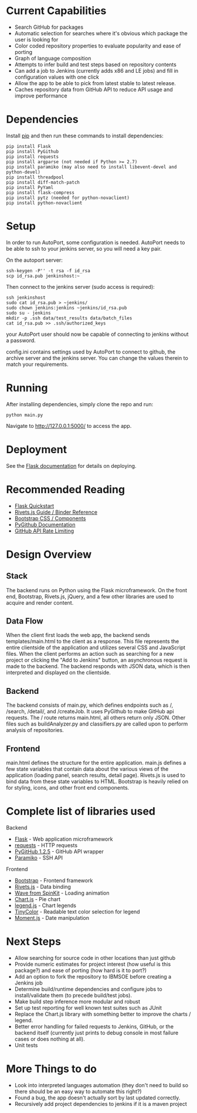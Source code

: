 Current Capabilities
========
 - Search GitHub for packages
 - Automatic selection for searches where it's obvious which package the user is looking for
 - Color coded repository properties to evaluate popularity and ease of porting
 - Graph of language composition
 - Attempts to infer build and test steps based on repository contents
 - Can add a job to Jenkins (currently adds x86 and LE jobs) and fill in configuration values with one click
 - Allow the app to be able to pick from latest stable to latest release.
 - Caches repository data from GitHub API to reduce API usage and improve performance


Dependencies
========
Install [pip](https://pip.pypa.io/en/latest/installing.html) and then run these commands to install dependencies:

    pip install Flask
    pip install PyGithub
    pip install requests
    pip install argparse (not needed if Python >= 2.7)
    pip install paramiko (may also need to install libevent-devel and python-devel)
    pip install threadpool
    pip install diff-match-patch
    pip install PyYaml
    pip install flask-compress
    pip install pytz (needed for python-novaclient)
    pip install python-novaclient

Setup
========
In order to run AutoPort, some configuration is needed. AutoPort needs to be able to ssh to your jenkins server, so you will need a key pair.

On the autoport server:

    ssh-keygen -P'' -t rsa -f id_rsa
    scp id_rsa.pub jenkinshost:~

Then connect to the jenkins server (sudo access is required):

    ssh jenkinshost
    sudo cat id_rsa.pub > ~jenkins/
    sudo chown jenkins:jenkins ~jenkins/id_rsa.pub
    sudo su - jenkins
    mkdir -p .ssh data/test_results data/batch_files
    cat id_rsa.pub >> .ssh/authorized_keys

your AutoPort user should now be capable of connecting to jenkins without a password.

config.ini contains settings used by AutoPort to connect to github, the archive server and the jenkins server. You can change the values therein to match your requirements.

Running
========
After installing dependencies, simply clone the repo and run:

    python main.py

Navigate to http://127.0.0.1:5000/ to access the app.

Deployment
========
See the [Flask documentation](http://flask.pocoo.org/docs/0.10/deploying/#deployment) for details on deploying.

Recommended Reading
========
 - [Flask Quickstart](http://flask.pocoo.org/docs/0.10/quickstart/)
 - [Rivets.js Guide / Binder Reference](http://rivetsjs.com/)
 - [Bootstrap CSS / Components](http://getbootstrap.com/)
 - [PyGithub Documentation](http://jacquev6.github.io/PyGithub/v1/)
 - [GitHub API Rate Limiting](https://developer.github.com/v3/#rate-limiting)

Design Overview
========
Stack
------
The backend runs on Python using the Flask microframework. On the front end, Bootstrap, Rivets.js, jQuery, and a few other libraries are used to acquire and render content.

Data Flow
------
When the client first loads the web app, the backend sends templates/main.html to the client as a response. This file represents the entire clientside of the application and utilizes several CSS and JavaScript files. When the client performs an action such as searching for a new project or clicking the "Add to Jenkins" button, an asynchronous request is made to the backend. The backend responds with JSON data, which is then interpreted and displayed on the clientside.

Backend
------
The backend consists of main.py, which defines endpoints such as /, /search, /detail/<id>, and /createJob. It uses PyGithub to make GitHub api requests. The / route returns main.html, all others return only JSON. Other files such as buildAnalyzer.py and classifiers.py are called upon to perform analysis of repositories.

Frontend
------
main.html defines the structure for the entire application. main.js defines a few state variables that contain data about the various views of the application (loading panel, search results, detail page). Rivets.js is used to bind data from these state variables to HTML. Bootstrap is heavily relied on for styling, icons, and other front end components.

Complete list of libraries used
==========
Backend
- [Flask](http://flask.pocoo.org/) - Web application microframework
- [requests](http://docs.python-requests.org/en/latest/) - HTTP requests
- [PyGitHub 1.2.5](https://github.com/jacquev6/PyGithub) - GitHub API wrapper
- [Paramiko](http://www.lag.net/paramiko/) - SSH API

Frontend
- [Bootstrap](http://getbootstrap.com/) - Frontend framework
- [Rivets.js](http://rivetsjs.com/) - Data binding
- [Wave from SpinKit](https://github.com/tobiasahlin/SpinKit/blob/master/3-wave.html) - Loading animation
- [Chart.js](http://www.chartjs.org/) - Pie chart
- [legend.js](https://github.com/bebraw/Chart.js.legend/blob/master/src/legend.js) - Chart legends
- [TinyColor](https://github.com/bgrins/TinyColor) - Readable text color selection for legend
- [Moment.js](http://momentjs.com/) - Date manipulation

Next Steps
=========
- Allow searching for source code in other locations than just github
- Provide numeric estimates for project interest (how useful is this package?) and ease of porting (how hard is it to port?)
- Add an option to fork the repository to IBMSOE before creating a Jenkins job
- Determine build/runtime dependencies and configure jobs to install/validate them (to precede build/test jobs).
- Make build step inference more modular and robust
- Set up test reporting for well known test suites such as JUnit
- Replace the Chart.js library with something better to improve the charts / legend.
- Better error handling for failed requests to Jenkins, GitHub, or the backend itself (currently just prints to debug console in most failure cases or does nothing at all).
- Unit tests


More Things to do
==========
- Look into interpreted languages automation (they don't need to build so there should be an easy way to automate this right?)
- Found a bug, the app doesn't actually sort by last updated correctly.
- Recursively add project dependencies to jenkins if it is a maven project
